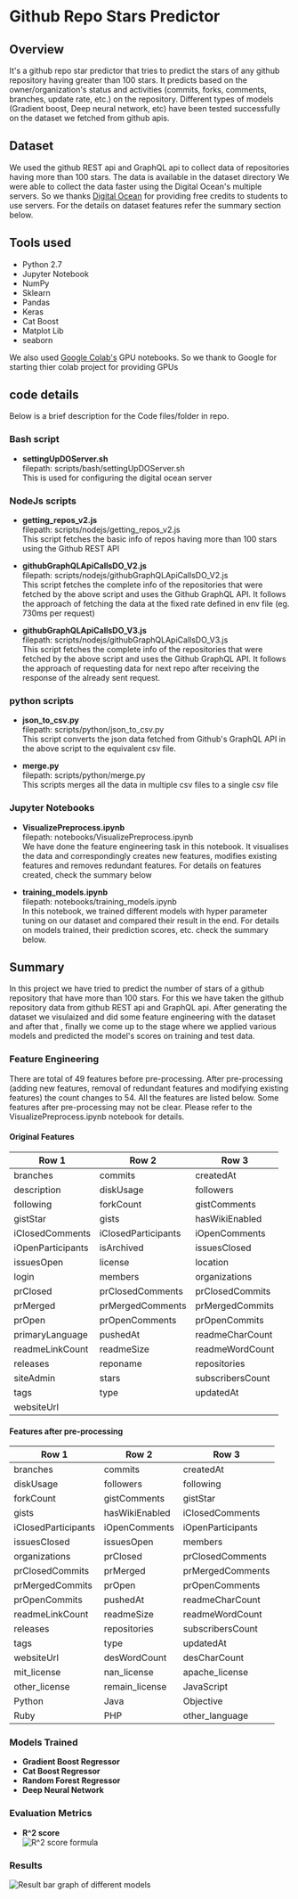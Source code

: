 # Github Repo Stars Predictor

## Overview
It's a github repo star predictor that tries to predict the stars of 
any github repository having greater than 100 stars. It predicts based on 
the owner/organization's status and activities (commits, forks, comments, 
branches, update rate, etc.) on the repository. Different types of models 
(Gradient boost, Deep neural network, etc) have been tested successfully 
on the dataset we fetched from github apis.

## Dataset
We used the github REST api and GraphQL api to collect data of repositories
having more than 100 stars. The data is available in the dataset directory
We were able to collect the data faster using the Digital Ocean's multiple 
servers. So we thanks [Digital Ocean](http://digitalocean.com) for providing 
free credits to students to use servers. For the details on dataset features
refer the summary section below.

## Tools used
- Python 2.7
- Jupyter Notebook
- NumPy
- Sklearn
- Pandas
- Keras
- Cat Boost
- Matplot Lib
- seaborn

We also used [Google Colab's](http://colab.research.google.com/) GPU notebooks.
So we thank to Google for starting thier colab project for 
providing GPUs

## code details
Below is a brief description for the Code files/folder in repo.

### Bash script
- **settingUpDOServer.sh** <br>
filepath: scripts/bash/settingUpDOServer.sh<br>
This is used for configuring the digital ocean server

### NodeJs scripts
- **getting_repos_v2.js**<br>
filepath: scripts/nodejs/getting_repos_v2.js<br>
This script fetches the basic info of repos having more than 100 stars using the Github REST API

- **githubGraphQLApiCallsDO_V2.js**<br>
filepath: scripts/nodejs/githubGraphQLApiCallsDO_V2.js<br>
This script fetches the complete info of the repositories that were fetched by the above
script and uses the Github GraphQL API. It follows the approach of fetching the data 
at the fixed rate defined in env file (eg. 730ms per request)

- **githubGraphQLApiCallsDO_V3.js**<br>
filepath: scripts/nodejs/githubGraphQLApiCallsDO_V3.js<br>
This script fetches the complete info of the repositories that were fetched by the above
script and uses the Github GraphQL API. It follows the approach of requesting data for 
next repo after receiving the response of the already sent request.

### python scripts
- **json_to_csv.py**<br>
filepath: scripts/python/json_to_csv.py<br>
This script converts the json data fetched from Github's GraphQL API in the above script to the
equivalent csv file.

- **merge.py**<br>
filepath: scripts/python/merge.py<br>
This scripts merges all the data in multiple csv files to a single csv file

### Jupyter Notebooks
- **VisualizePreprocess.ipynb**<br>
filepath: notebooks/VisualizePreprocess.ipynb<br>
We have done the feature engineering task in this notebook. It visualises the data and correspondingly 
creates new features, modifies existing features and removes redundant features. For details 
on features created, check the summary below

- **training_models.ipynb**<br>
filepath: notebooks/training_models.ipynb<br>
In this notebook, we trained different models with hyper parameter tuning on our dataset and compared their result in the end.
For details on models trained, their prediction scores, etc. check the summary below.

## Summary
In this project we have tried to predict the number of stars 
of a github repository that have more than 100 stars. For this we have
taken the github repository data from github REST api and GraphQL api. 
After generating the dataset we visulaized and did some feature engineering 
with the dataset and after that , finally we come up to the stage where we 
applied various models and predicted the model's scores on training and 
test data.

### Feature Engineering
There are total of 49 features before pre-processing. After pre-processing (adding new features, removal of redundant features and
modifying existing features) the count changes to 54. All the features are listed below.
Some features after pre-processing may not be clear. Please refer to the VisualizePreprocess.ipynb notebook for details. 


#### Original Features
Row 1 | Row 2 | Row 3
------------ | ------------- | -------------
branches | commits | createdAt 
description | diskUsage | followers 
following | forkCount | gistComments 
gistStar | gists | hasWikiEnabled 
iClosedComments | iClosedParticipants | iOpenComments 
iOpenParticipants | isArchived | issuesClosed
issuesOpen | license | location 
login | members | organizations 
prClosed | prClosedComments | prClosedCommits
prMerged | prMergedComments | prMergedCommits 
prOpen | prOpenComments | prOpenCommits
primaryLanguage | pushedAt | readmeCharCount 
readmeLinkCount | readmeSize | readmeWordCount 
releases | reponame | repositories
siteAdmin | stars | subscribersCount 
tags | type | updatedAt 
websiteUrl |

#### Features after pre-processing
Row 1 | Row 2 | Row 3
------------ | ------------- | -------------
branches | commits | createdAt 
diskUsage | followers | following
forkCount | gistComments | gistStar
gists | hasWikiEnabled | iClosedComments
iClosedParticipants | iOpenComments | iOpenParticipants
issuesClosed | issuesOpen | members
organizations | prClosed | prClosedComments
prClosedCommits | prMerged | prMergedComments
prMergedCommits | prOpen | prOpenComments
prOpenCommits | pushedAt | readmeCharCount
readmeLinkCount | readmeSize | readmeWordCount
releases | repositories | subscribersCount
tags | type | updatedAt
websiteUrl | desWordCount | desCharCount
mit_license | nan_license | apache_license
other_license | remain_license | JavaScript
Python | Java | Objective
Ruby | PHP | other_language


### Models Trained
- **Gradient Boost Regressor**
- **Cat Boost Regressor**
- **Random Forest Regressor**
- **Deep Neural Network**

### Evaluation Metrics
- **R^2 score**<br>
![R^2 score formula](https://user-images.githubusercontent.com/24354661/36437718-cae34254-168d-11e8-93fe-724fc6f28117.png)

### Results
![Result bar graph of different models]()
